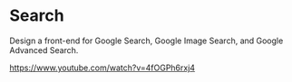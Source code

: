 # Search

Design a front-end for Google Search, Google Image Search, and Google Advanced Search.

https://www.youtube.com/watch?v=4fOGPh6rxj4

